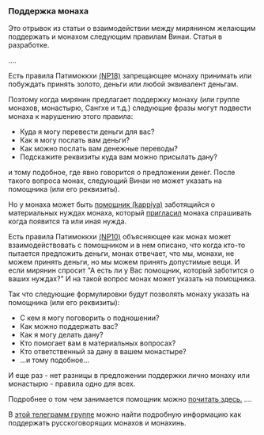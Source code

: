 ### **Поддержка монаха**


Это отрывок из статьи о взаимодействии между мирянином желающим поддержать и монахом следующим правилам Винаи. Статья в разработке. 

....

Есть правила Патимоккхи [(NP18)](https://suttacentral.net/pli-tv-bu-vb-np18/en/brahmali?layout=plain&reference=none&notes=asterisk&highlight=false&script=latin) запрещающее монаху принимать или побуждать принять золото, деньги или любой эквивалент деньгам.

Поэтому когда мирянин предлагает поддержку монаху (или группе монахов, монастырю, Сангхе и т.д.) следующие фразы могут подвести монаха к нарушению этого правила:

- Куда я могу перевести деньги для вас?
- Как я могу послать вам деньги?
- Как можно послать вам денежные переводы?
- Подскажите реквизиты куда вам можно присылать дану?

и тому подобное, где явно говорится о предложении денег. После такого вопроса монах, следующий Винаи не может указать на помощника (или его реквизиты).

Но у монаха может быть [помощник (kappiya)](https://devamitta.github.io/notes/kappiya.html) заботящийся о материальных нуждах монаха, который [пригласил](https://devamitta.github.io/notes/pavarana.html) монаха спрашивать когда появится та или иная нужда.

Есть правила Патимоккхи [(NP10)](https://suttacentral.net/pli-tv-bu-vb-np10/en/brahmali?layout=plain&reference=none&notes=asterisk&highlight=false&script=latin) объясняющее как монах может взаимодействовать с помощником и в нем описано, что когда кто-то пытается предложить деньги, монах отвечает, что мы, монахи, не можем принять деньги, но мы можем принять допустимые вещи. 
И если мирянин спросит "А есть ли у Вас помощник, который заботится о ваших нуждах?"
И на такой вопрос монах может указать на помощника.

Так что следующие формулировки будут позволять монаху указать на помощника (или его реквизиты):

- С кем я могу поговорить о подношении?
- Как можно поддержать вас?
- Как я могу делать дану?
- Кто помогает вам в материальных вопросах?
- Кто ответственный за дану в вашем монастыре?
- ...и тому подобное...

И еще раз - нет разницы в предложении поддержки лично монаху или монастырю - правила одно для всех.

Подробнее о том чем занимается помощник можно [почитать здесь.](https://devamitta.github.io/notes/kappiya.html) 
....

В [этой телеграмм группе](https://t.me/danamake) можно найти подробную информацию как поддержать русскоговорящих монахов и монахинь.